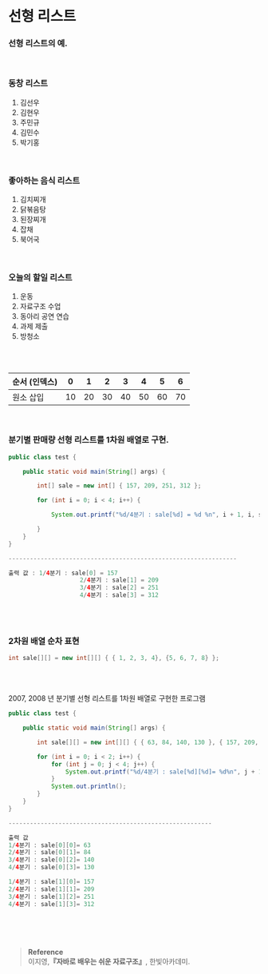 # 선형 리스트

### 선형 리스트의 예.

<br/>

### **동창 리스트**

1. 김선우
2. 김현우
3. 주민규
4. 김민수
5. 박기홍

<br/>

### **좋아하는 음식 리스트**

1. 김치찌개
2. 닭볶음탕
3. 된장찌개
4. 잡채
5. 북어국

<br/>

### **오늘의 할일 리스트**

1. 운동
2. 자료구조 수업
3. 동아리 공연 연습
4. 과제 제출
5. 방청소

<br/>
<br/>

| 순서 (인덱스) | 0 | 1 | 2 | 3 | 4 | 5 | 6 |
| --- | --- | --- | --- | --- | --- | --- | --- |
| 원소 삽입 | 10 | 20 | 30 | 40 | 50 | 60 | 70 |


<br/>

### 분기별 판매량 선형 리스트를 1차원 배열로 구현.

```java
public class test {

    public static void main(String[] args) {

        int[] sale = new int[] { 157, 209, 251, 312 };

        for (int i = 0; i < 4; i++) {

            System.out.printf("%d/4분기 : sale[%d] = %d %n", i + 1, i, sale[i]);

        }
    }
}

----------------------------------------------------------------

출력 값 : 1/4분기 : sale[0] = 157 
					2/4분기 : sale[1] = 209
					3/4분기 : sale[2] = 251
					4/4분기 : sale[3] = 312
```

<br/>
<br/>

### 2차원 배열 순차 표현

```java
int sale[][] = new int[][] { { 1, 2, 3, 4}, {5, 6, 7, 8} };
```

<br/><br/>

2007, 2008 년 분기별 선형 리스트를 1차원 배열로 구현한 프로그램


```java
public class test {

    public static void main(String[] args) {

        int sale[][] = new int[][] { { 63, 84, 140, 130 }, { 157, 209, 251, 312 } };

        for (int i = 0; i < 2; i++) {
            for (int j = 0; j < 4; j++) {
                System.out.printf("%d/4분기 : sale[%d][%d]= %d%n", j + 1, i, j, sale[i][j]);
            }
            System.out.println();
        }
    }
}

---------------------------------------------------------

출력 값 
1/4분기 : sale[0][0]= 63 
2/4분기 : sale[0][1]= 84 
3/4분기 : sale[0][2]= 140
4/4분기 : sale[0][3]= 130

1/4분기 : sale[1][0]= 157
2/4분기 : sale[1][1]= 209
3/4분기 : sale[1][2]= 251
4/4분기 : sale[1][3]= 312

```

<br/><br/><br/>

>**Reference**
<br/>이지영,**『**자바로 배우는 쉬운 자료구조**』**, 한빛아카데미.